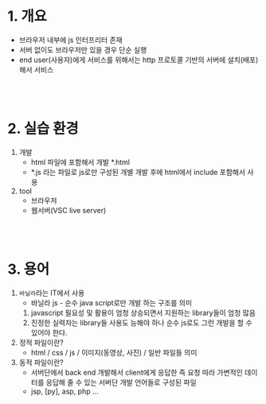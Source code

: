 # 1. 개요
- 브라우저 내부에 js 인터프리터 존재
- 서버 없이도 브라우저만 있을 경우 단순 실행
- end user(사용자)에게 서비스를 위해서는 http 프로토콜 기반의 서버에 설치(배포)해서 서비스
<br>
<br>

# 2. 실습 환경
1. 개발
    - html 파일에 포함해서 개발 *.html
    - *.js 라는 파일로 js로만 구성된 개별 개발 후에 html에서 include 포함해서 사용
2. tool
    - 브라우저
    - 웹서버(VSC live server)
<br>
<br>

# 3. 용어
1. `바닐라`라는 IT에서 사용
    - 바닐라 js - 순수 java script로만 개발 하는 구조를 의미
    1. javascript 필요성 및 활용이 엄청 상승되면서 지원하는 library들이 엄청 많음
    2. 진정한 실력자는 library들 사용도 능해야 하나 순수 js로도 그런 개발을 할 수 있어야 한다.
2. 정적 파일이란?
    - html / css / js / 이미지(동영상, 사진) / 일반 파일들 의미
3. 동적 파일이란?
    - 서버단에서 back end 개발해서 client에게 응답한 즉 요청 따라 가변적인 데이터를 응답해 줄 수 있는 서버단 개발 언어들로 구성된 파일
    - jsp, [py], asp, php ... 
<br>
<br>
